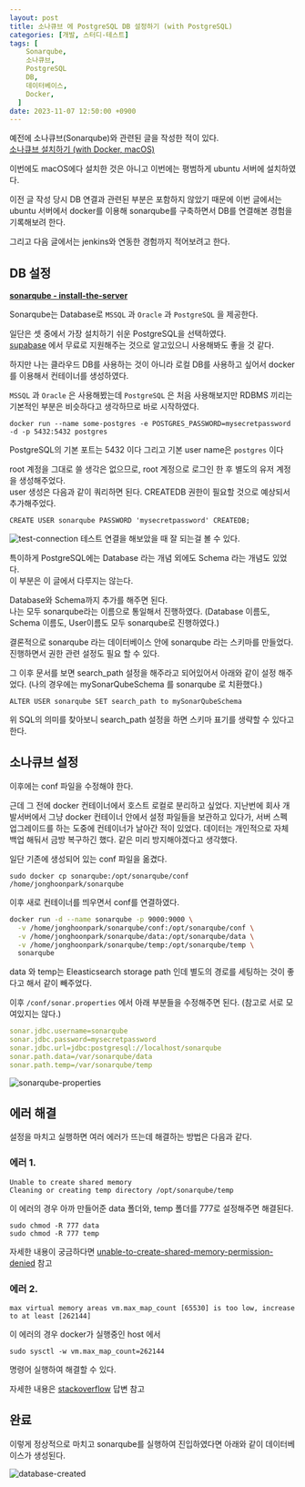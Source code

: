 ```yaml
---
layout: post
title: 소나큐브 에 PostgreSQL DB 설정하기 (with PostgreSQL)
categories: [개발, 스터디-테스트]
tags: [
    Sonarqube,
    소나큐브,
    PostgreSQL
    DB,
    데이터베이스,
    Docker,
  ]
date: 2023-11-07 12:50:00 +0900
---
```


예전에 소나큐브(Sonarqube)와 관련된 글을 작성한 적이 있다.  
[소나큐브 설치하기 (with Docker, macOS)](/2023/08/02/install-sonarqube-with-docker-in-local-macos)

이번에도 macOS에다 설치한 것은 아니고 이번에는 평범하게 ubuntu 서버에 설치하였다.

이전 글 작성 당시 DB 연결과 관련된 부분은 포함하지 않았기 때문에
이번 글에서는 ubuntu 서버에서 docker를 이용해 sonarqube를 구축하면서 DB를 연결해본 경험을 기록해보려 한다.

그리고 다음 글에서는 jenkins와 연동한 경험까지 적어보려고 한다.

## DB 설정

**[sonarqube - install-the-server](https://docs.sonarsource.com/sonarqube/latest/setup-and-upgrade/install-the-server/)**

Sonarqube는 Database로 `MSSQL` 과 `Oracle` 과 `PostgreSQL` 을 제공한다.

일단은 셋 중에서 가장 설치하기 쉬운 PostgreSQL을 선택하였다.  
[supabase](https://supabase.com/) 에서 무료로 지원해주는 것으로 알고있으니 사용해봐도 좋을 것 같다.

하지만 나는 클라우드 DB를 사용하는 것이 아니라 로컬 DB를 사용하고 싶어서
docker를 이용해서 컨테이너를 생성하였다.

`MSSQL` 과 `Oracle` 은 사용해봤는데 `PostgreSQL` 은 처음 사용해보지만 RDBMS 끼리는 기본적인 부분은 비슷하다고 생각하므로 바로 시작하였다.

```
docker run --name some-postgres -e POSTGRES_PASSWORD=mysecretpassword -d -p 5432:5432 postgres
```

PostgreSQL의 기본 포트는 5432 이다
그리고 기본 user name은 `postgres` 이다

root 계정을 그대로 쓸 생각은 없으므로, root 계정으로 로그인 한 후 별도의 유저 계정을 생성해주었다.  
user 생성은 다음과 같이 쿼리하면 된다. CREATEDB 권한이 필요할 것으로 예상되서 추가해주었다.

```
CREATE USER sonarqube PASSWORD 'mysecretpassword' CREATEDB;
```

![test-connection](/assets/images/2023-11-06-sonarqube-db-설정하기/test-connection.png)
테스트 연결을 해보았을 때 잘 되는걸 볼 수 있다.

특이하게 PostgreSQL에는 Database 라는 개념 외에도 Schema 라는 개념도 있었다.  
이 부분은 이 글에서 다루지는 않는다.

Database와 Schema까지 추가를 해주면 된다.  
나는 모두 sonarqube라는 이름으로 통일해서 진행하였다. (Database 이름도, Schema 이름도, User이름도 모두 sonarqube로 진행하였다.)

결론적으로 sonarqube 라는 데이터베이스 안에 sonarqube 라는 스키마를 만들었다. 진행하면서 권한 관련 설정도 필요 할 수 있다.

그 이후 문서를 보면 search_path 설정을 해주라고 되어있어서 아래와 같이 설정 해주었다.
(나의 경우에는 mySonarQubeSchema 를 sonarqube 로 치환했다.)

```
ALTER USER sonarqube SET search_path to mySonarQubeSchema
```

위 SQL의 의미를 찾아보니 search_path 설정을 하면 스키마 표기를 생략할 수 있다고 한다.

## 소나큐브 설정

이후에는 conf 파일을 수정해야 한다.

근데 그 전에 docker 컨테이너에서 호스트 로컬로 분리하고 싶었다.
지난번에 회사 개발서버에서 그냥 docker 컨테이너 안에서 설정 파일들을 보관하고 있다가, 서버 스펙 업그레이드를 하는 도중에 컨테이너가 날아간 적이 있었다. 데이터는 개인적으로 자체 백업 해둬서 금방 복구하긴 했다.
같은 미리 방지해야겠다고 생각했다.

일단 기존에 생성되어 있는 conf 파일을 옮겼다.

```
sudo docker cp sonarqube:/opt/sonarqube/conf /home/jonghoonpark/sonarqube
```

이후 새로 컨테이너를 띄우면서 conf를 연결하였다.

```sh
docker run -d --name sonarqube -p 9000:9000 \
  -v /home/jonghoonpark/sonarqube/conf:/opt/sonarqube/conf \
  -v /home/jonghoonpark/sonarqube/data:/opt/sonarqube/data \
  -v /home/jonghoonpark/sonarqube/temp:/opt/sonarqube/temp \
  sonarqube
```

data 와 temp는 Eleasticsearch storage path 인데 별도의 경로를 세팅하는 것이 좋다고 해서 같이 빼주었다.

이후 `/conf/sonar.properties` 에서 아래 부분들을 수정해주면 된다. (참고로 서로 모여있지는 않다.)

```yml
sonar.jdbc.username=sonarqube
sonar.jdbc.password=mysecretpassword
sonar.jdbc.url=jdbc:postgresql://localhost/sonarqube
sonar.path.data=/var/sonarqube/data
sonar.path.temp=/var/sonarqube/temp
```

![sonarqube-properties](/assets/images/2023-11-06-sonarqube-db-설정하기/sonarqube-properties.png)

## 에러 해결

설정을 마치고 실행하면 여러 에러가 뜨는데 해결하는 방법은 다음과 같다.

### 에러 1.

```
Unable to create shared memory
Cleaning or creating temp directory /opt/sonarqube/temp
```

이 에러의 경우 아까 만들어준 data 폴더와, temp 폴더를 777로 설정해주면 해결된다.

```
sudo chmod -R 777 data
sudo chmod -R 777 temp
```

자세한 내용이 궁금하다면 [unable-to-create-shared-memory-permission-denied](https://community.sonarsource.com/t/unable-to-create-shared-memory-permission-denied/61498) 참고

### 에러 2.

```
max virtual memory areas vm.max_map_count [65530] is too low, increase to at least [262144]
```

이 에러의 경우 docker가 실행중인 host 에서

```
sudo sysctl -w vm.max_map_count=262144
```

명령어 실행하여 해결할 수 있다.

자세한 내용은 [stackoverflow](https://stackoverflow.com/a/57998152) 답변 참고

## 완료

이렇게 정상적으로 마치고 sonarqube를 실행하여 진입하였다면 아래와 같이 데이터베이스가 생성된다.

![database-created](/assets/images/2023-11-06-sonarqube-db-설정하기/database-created.png)
